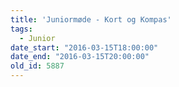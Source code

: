 ```yaml
---
title: 'Juniormøde - Kort og Kompas'
tags:
  - Junior
date_start: "2016-03-15T18:00:00"
date_end: "2016-03-15T20:00:00"
old_id: 5887
---
```

